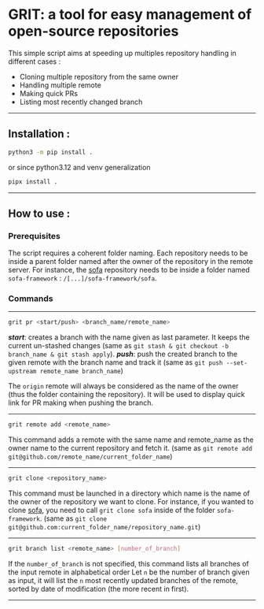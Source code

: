 # GRIT: a tool for easy management of open-source repositories
This simple script aims at speeding up multiples repository handling in different cases :
- Cloning multiple repository from the same owner
- Handling multiple remote
- Making quick PRs
- Listing most recently changed branch
---

## Installation :

```bash
python3 -m pip install .
```
or since python3.12 and venv generalization
```bash
pipx install .
```
---
## How to use : 
### Prerequisites
The script requires a coherent folder naming. Each repository needs to be inside a parent folder named after the owner of the repository in the remote server. 
For instance, the [sofa](https://www.github.com/sofa-framework/sofa) repository needs to be inside a folder named `sofa-framework` : `/[...]/sofa-framework/sofa`.

### Commands

---
```bash 
grit pr <start/push> <branch_name/remote_name>
```
***_start_***: creates a branch with the name given as last parameter. It keeps the current un-stashed changes (same as `git stash & git checkout -b branch_name & git stash apply`).
***_push_***: push the created branch to the given remote with the branch name and track it (same as `git push --set-upstream remote_name branch_name`)

The `origin` remote will always be considered as the name of the owner (thus the folder containing the repository). It will be used to display quick link for PR making when pushing the branch.

---
```bash 
grit remote add <remote_name>
```
This command adds a remote with the same name and remote_name as the owner name to the current repository and fetch it. (same as `git remote add git@github.com/remote_name/current_folder_name`)

---
```bash 
grit clone <repository_name>
```
This command must be launched in a directory which name is the name of the owner of the repository we want to clone. 
For instance, if you wanted to clone [sofa](https://www.github.com/sofa-framework/sofa), you need to call `grit clone sofa` inside of the folder `sofa-framework`. (same as `git clone git@github.com:current_folder_name/repository_name.git`)

---
```bash 
grit branch list <remote_name> [number_of_branch]
```
If the `number_of_branch` is not specified, this command lists all branches of the input remote in alphabetical order
Let `n` be the number of branch given as input, it will list the `n` most recently updated branches of the remote, sorted by date of modification (the more recent in first).


---